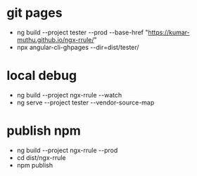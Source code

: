 # git pages
* ng build --project tester --prod --base-href "https://kumar-muthu.github.io/ngx-rrule/"
* npx angular-cli-ghpages --dir=dist/tester/

# local debug
* ng build --project ngx-rrule --watch
* ng serve --project tester --vendor-source-map

# publish npm
* ng build --project ngx-rrule --prod
* cd dist/ngx-rrule
* npm publish
